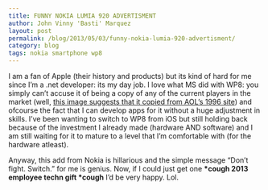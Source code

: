 ```yaml
---
title: FUNNY NOKIA LUMIA 920 ADVERTISMENT
author: John Vinny 'Basti' Marquez
layout: post
permalink: /blog/2013/05/03/funny-nokia-lumia-920-advertisment/
category: blog
tags: nokia smartphone wp8
---
```

I am a fan of Apple (their history and products) but its kind of hard for me since I&#8217;m a .net developer: its my day job. I love what MS did with WP8: you simply can&#8217;t accuse it of being a copy of any of the current players in the market (well, <a href="http://tekblurb.com/2012/05/windows-aol-image/" target="_blank">this image suggests that it copied from AOL&#8217;s 1996 site</a>) and ofcourse the fact that I can develop apps for it without a huge adjustment in skills. I&#8217;ve been wanting to switch to WP8 from iOS but still holding back because of the investment I already made (hardware AND software) and I am still waiting for it to mature to a level that I&#8217;m comfortable with (for the hardware atleast).

Anyway, this add from Nokia is hillarious and the simple message &#8220;Don&#8217;t fight. Switch.&#8221; for me is genius. Now, if I could just get one **\*cough 2013 employee techn gift \*cough** I&#8217;d be very happy. Lol.